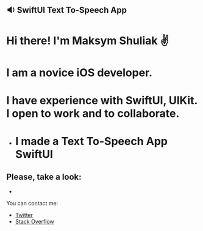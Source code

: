 ## :sound: SwiftUI Text To-Speech App

# Hi there! I'm Maksym Shuliak ✌️
# I am a novice iOS developer.
# I have experience with SwiftUI, UIKit. I open to work and to collaborate.

* # I made a Text To-Speech App SwiftUI

## Please, take a look: 

- 

You can contact me: 
* [Twitter](https://twitter.com/MaxSh69264556)
* [Stack Overflow](https://stackoverflow.com/users/19256991/max-sh)
